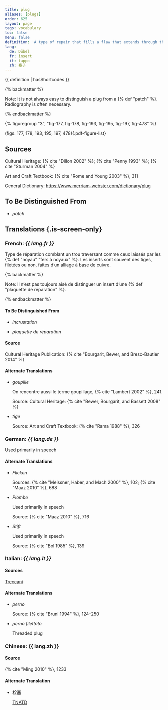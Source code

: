 ```yaml
---
title: plug
aliases: [plugs]
order: 625
layout: page
tags: vocabulary
toc: false
menu: false
definition: 'A type of repair that fills a flaw that extends through the full thickness of the metal wall, specifically those that occur with the removal of {% def "core pins" %} and {% def "armature" %} rods. Circular plugs are often threaded in order to mechanically lock them in place. See [I.4](/vol-1/4/).'
lang:
  de: Dübel
  fr: insert
  it: tappo
  zh: 塞子
---
```


{{ definition | hasShortcodes }}

{% backmatter %}

Note: It is not always easy to distinguish a plug from a {% def "patch" %}. Radiography is often necessary.

{% endbackmatter %}

{% figuregroup "3", "fig-177, fig-178, fig-193, fig-195, fig-197, fig-478" %}

(figs. 177, 178, 193, 195, 197, 478){.pdf-figure-list}

## Sources

Cultural Heritage: {% cite "Dillon 2002" %}; {% cite "Penny 1993" %}; {% cite "Sturman 2004" %}

Art and Craft Textbook: {% cite "Rome and Young 2003" %}, 311

General Dictionary: <https://www.merriam-webster.com/dictionary/plug>

## To Be Distinguished From

- *patch*

## Translations {.is-screen-only}

<div class="accordion">

### **French**: *{{ lang.fr }}*

Type de réparation comblant un trou traversant comme ceux laissés par les {% def "noyau" "fers à noyaux" %}. Les inserts sont souvent des tiges, filetées ou non, faites d’un alliage à base de cuivre.

{% backmatter %}

Note: Il n’est pas toujours aisé de distinguer un insert d’une {% def "plaquette de réparation" %}.

{% endbackmatter %}

#### To Be Distinguished From

- *incrustation*

- *plaquette de réparation*

#### Source

Cultural Heritage Publication: {% cite "Bourgarit, Bewer, and Bresc-Bautier 2014" %}

#### Alternate Translations

- *goupille*

    On rencontre aussi le terme goupillage, {% cite "Lambert 2002" %}, 241.
    
    Source: Cultural Heritage: {% cite "Bewer, Bourgarit, and Bassett 2008" %}

- *tige*

    Source: Art and Craft Textbook: {% cite "Rama 1988" %}, 326

### **German**: *{{ lang.de }}*

Used primarily in speech

#### Alternate Translations

- *Flicken*

    Sources: {% cite "Meissner, Haber, and Mach 2000" %}, 102; {% cite "Maaz 2010" %}, 688

- *Plombe*

    Used primarily in speech
    
    Source: {% cite "Maaz 2010" %}, 716

- *Stift*

    Used primarily in speech
    
    Source: {% cite "Bol 1985" %}, 139

### **Italian**: *{{ lang.it }}*

#### Sources

[Treccani](https://www.treccani.it/vocabolario/tappo/)

#### Alternate Translations

- *perno*

    Source: {% cite "Bruni 1994" %}, 124–250

- *perno filettato*

    Threaded plug

### **Chinese**: {{ lang.zh }}

#### Source

{% cite "Ming 2010" %}, 1233

#### Alternate Translation

- 栓塞

    [TNATD](https://terms.naer.edu.tw/detail/625440/?index=3)

</div>
